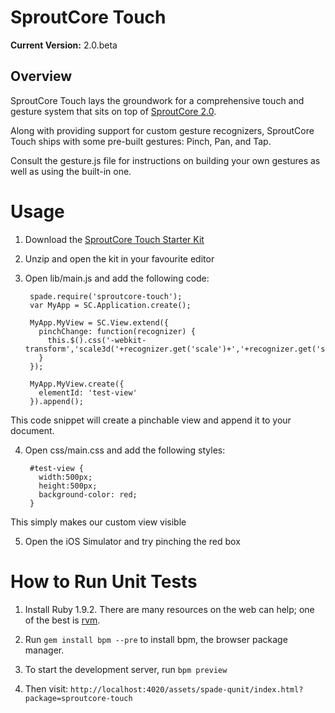 # SproutCore Touch

**Current Version:** 2.0.beta

## Overview
SproutCore Touch lays the groundwork for a comprehensive touch and
gesture system that sits on top of [SproutCore 2.0](github.com/sproutcore/sproutcore20).

Along with providing support for custom gesture recognizers, SproutCore
Touch ships with some pre-built gestures: Pinch, Pan, and Tap.

Consult the gesture.js file for instructions on building your own gestures as well
as using the built-in one.

# Usage

1. Download the [SproutCore Touch Starter Kit](https://github.com/sproutcore/sproutcore-touch/tree/master/starter-kit.zip)

2. Unzip and open the kit in your favourite editor

3. Open lib/main.js and add the following code: 

        spade.require('sproutcore-touch');
        var MyApp = SC.Application.create();

        MyApp.MyView = SC.View.extend({
          pinchChange: function(recognizer) {
            this.$().css('-webkit-transform','scale3d('+recognizer.get('scale')+','+recognizer.get('scale')+',1)');
          }
        });

        MyApp.MyView.create({
          elementId: 'test-view'
        }).append();

  This code snippet will create a pinchable view and append it to your document.

4. Open css/main.css and add the following styles:

        #test-view {
          width:500px;
          height:500px;
          background-color: red;
        }
  This simply makes our custom view visible

5. Open the iOS Simulator and try pinching the red box
   
# How to Run Unit Tests

1. Install Ruby 1.9.2. There are many resources on the web can help; one of the best is [rvm](http://rvm.beginrescueend.com/).

3. Run `gem install bpm --pre` to install bpm, the browser package
   manager.

4. To start the development server, run `bpm preview`

5. Then visit: `http://localhost:4020/assets/spade-qunit/index.html?package=sproutcore-touch`
